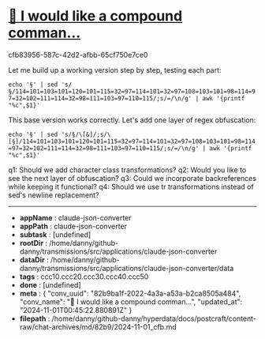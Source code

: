 # [💬 I would like a compound comman...](https://claude.ai/chat/82b9ba1f-2022-4a3a-a53a-b2ca8505a484)

cfb83956-587c-42d2-afbb-65cf750e7ce0

 Let me build up a working version step by step, testing each part:

`echo '§' | sed 's/§/114=101=103=101=120=101=115=32=97=114=101=32=97=108=103=101=98=114=97=32=102=111=114=32=98=111=103=97=110=115/;s/=/\n/g' | awk '{printf "%c",$1}'`

This base version works correctly. Let's add one layer of regex obfuscation:

`echo '§' | sed 's/§/\[&]/;s/\[§]/114=101=103=101=120=101=115=32=97=114=101=32=97=108=103=101=98=114=97=32=102=111=114=32=98=111=103=97=110=115/;s/=/\n/g' | awk '{printf "%c",$1}'`

q1: Should we add character class transformations?
q2: Would you like to see the next layer of obfuscation?
q3: Could we incorporate backreferences while keeping it functional?
q4: Should we use tr transformations instead of sed's newline replacement?

---

* **appName** : claude-json-converter
* **appPath** : claude-json-converter
* **subtask** : [undefined]
* **rootDir** : /home/danny/github-danny/transmissions/src/applications/claude-json-converter
* **dataDir** : /home/danny/github-danny/transmissions/src/applications/claude-json-converter/data
* **tags** : ccc10.ccc20.ccc30.ccc40.ccc50
* **done** : [undefined]
* **meta** : {
  "conv_uuid": "82b9ba1f-2022-4a3a-a53a-b2ca8505a484",
  "conv_name": "💬 I would like a compound comman...",
  "updated_at": "2024-11-01T00:45:22.880891Z"
}
* **filepath** : /home/danny/github-danny/hyperdata/docs/postcraft/content-raw/chat-archives/md/82b9/2024-11-01_cfb.md